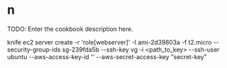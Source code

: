 # n

TODO: Enter the cookbook description here.

knife ec2 server create -r 'role[webserver]' -I ami-2d39803a -f t2.micro --security-group-ids sg-239fda5b --ssh-key vg -i <path_to_key> --ssh-user ubuntu --aws-access-key-id '<acess-key>' --aws-secret-access-key "secret-key"
